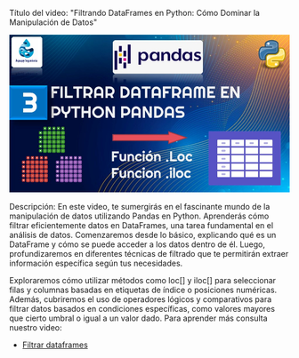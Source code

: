 
Título del video: "Filtrando DataFrames en Python: Cómo Dominar la Manipulación de Datos"

![Fitrando datos en pandas](https://github.com/Aquapy/FILTRO-PANDAS/blob/main/Fondo.jpg?raw=true)

Descripción:
En este video, te sumergirás en el fascinante mundo de la manipulación de datos utilizando Pandas en Python. Aprenderás cómo filtrar eficientemente datos en DataFrames, una tarea fundamental en el análisis de datos. Comenzaremos desde lo básico, explicando qué es un DataFrame y cómo se puede acceder a los datos dentro de él. Luego, profundizaremos en diferentes técnicas de filtrado que te permitirán extraer información específica según tus necesidades.

Exploraremos cómo utilizar métodos como loc[] y iloc[] para seleccionar filas y columnas basadas en etiquetas de índice o posiciones numéricas. Además, cubriremos el uso de operadores lógicos y comparativos para filtrar datos basados en condiciones específicas, como valores mayores que cierto umbral o igual a un valor dado. Para aprender más consulta nuestro video:

* [Filtrar dataframes](https://www.youtube.com/watch?v=0MEoGE1Cd04)


